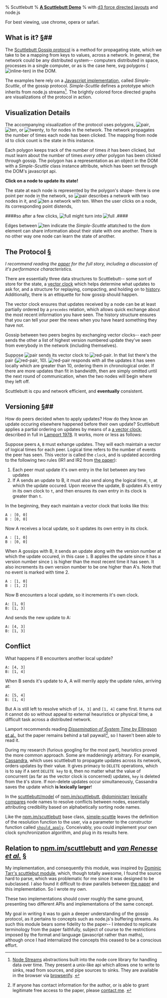 % Scuttlebutt
% **[A Scuttlebutt Demo][scuttlebutt]**
% with [d3 force directed layouts](https://github.com/mbostock/d3/wiki/Force-Layout) and node.js

<aside>For best viewing, use chrome, opera or safari.</aside>

## What is it? [&sect;](#history-and-compaction)##

The [Scuttlebutt Gossip protocol][scuttlebutt] is a method for propagating
state, which we take to be a mapping from keys to values, across a network. In
general, the network could be any distributed system-- computers distributed in
space, processes in a single computer, or as is the case here, svg polygons (![inline-ten](./svg/ten.svg)) in the DOM.

The examples here rely on a [Javascript implementation][simple-scuttle], called
*Simple-Scuttle*, of the gossip protocol. *Simple-Scuttle* defines a prototype
which inherits from node.js streams[^stream]. The brightly colored force directed graphs are visualizations of the protocol in action.

## Visualization Details ##

The accompanying visualization of the protocol uses polygons, 
![pair](./svg/pair.svg), ![ten](./svg/ten.svg), or ![twenty](./svg/twenty.svg),
to for nodes in the network. The network propagates the number of times each
node has been clicked. The mapping from node id to click count is
the state in this instance.

Each polygon keeps track of the number of times *it* has been clicked, but must
learn about the number of times *every other* polygon has been clicked through
gossip. The polygon has a representation as an object in the DOM with a
*Simple-Scuttle* class instance attribute, which has been set through the DOM's
javascript api.

**Click on a node to update its state!**

The state at each node is represented by the polygon's shape- there is one
point per node in the network, so ![pair](./svg/pair.svg) describes a network
with two nodes in it, and ![ten](./svg/ten.svg) a network with ten. When the
user clicks on a node, its corresponding point distends, 

####so after a few clicks, ![full](./svg/pair.svg) might turn into ![full](./svg/distended-pair.svg) .####

Edges between ![ten](./svg/ten.svg) indicate the *Simple-Scuttle* attatched to
the dom element can share information about their state with one another. There
is no other way one node can learn the state of another.

## The Protocol [&sect;](#history-and-compaction) ##

*I recommend reading the [paper][scuttlebutt] for the full story, including a
discussion of it's performance characteristics.*

There are essentially three data structures to Scuttlebutt-- some sort of store
for the state, a [vector clock](http://npm.im/vector-clock-class) which helps
determine what updates to ask for, and a structure for replaying, compacting,
and holding on to
[history](https://github.com/AWinterman/simple-scuttle/blob/master/lib/history.js).
Additionally, there is an ettiquette for how gossip should happen.

The vector clock ensures that updates received by a node can be at least
partially ordered by a `precedes` relation, which allows quick exchange about
the most recent information you have seen. The history structure ensures
that you can tell your peer the news when you have heard something they have
not.

Gossip between two peers begins by exchanging vector clocks-- each peer sends
the other a list of highest version numbered update they've seen from everybody
in the network (including themselves). 

Suppose ![pair](./svg/pair.svg) sends its vector clock to
![red-pair](./svg/red-pair.svg). In that list there's the pair
(![red-pair](./svg/red-pair.svg), 10). ![red-pair](./svg/red-pair.svg) responds with
all the updates it has seen locally which are greater than 10, ordering them in
chronological order. If there are more updates than fit in bandwidth, then are
simply omitted until the next round of communication, when the two nodes will
begin where they left off.

Scuttlebutt is cpu and network efficient, and **eventually** consistent.

## Versioning [&sect;](#conflicts)##

How do peers decided when to apply updates? How do they know an update occuring
elsewhere happened before their own update? Scuttlebutt applies a partial
ordering on updates by means of a [a vector clock][vector clock], described in
full in [Lamport 1978][vector clock]. It works, more or less as follows:

Suppose peers `A`, `B` must exhange updates. They will each maintain a vector
of logical times for each peer. Logical time refers to the number of events the
peer has seen.  This vector is called the `clock`, and is updated  according to
the following two rules (IR1 and IR2 from [the paper][vector clock]):

1. Each peer must update it's own entry in the list between any two updates
2. If A sends an update to B, it must also send along the logical time, `t`, at which the update occured.
   Upon receive the update, B updates A's entry in its own clock to `t`, and then ensures its own
   entry in its clock is greater than `t`.


In the beginning, they each maintain a vector clock that looks like this:

```
A : [0, 0] 
B : [0, 0]
```

Now A receives a local update, so it updates its own entry in its clock.

```
A : [1, 0] 
B : [0, 0]
```

When A gossips with B, it sends an update along with the version number at
which the update occured, in this case `1`. B applies the
update since it has a version number since `1` is higher than the most recent
time it has seen. It also increments its own version number to be one higher
than A's. Note that no event is marked with time 2.

```
A : [1, 0] 
B : [1, 2] 
```

Now B encounters a local update, so it increments it's own clock.


```
A: [1, 0] 
B: [1, 3]
```

And sends the new update to A:

```
A: [4, 3]
B: [1, 3]
```

## Conflict ##

What happens if B encounters another local update?

```
A: [4, 3] 
B: [1, 4]
```

When B sends it's update to A,  A will merrily apply the update rules, arriving
at:

```
A: [5, 4]
B: [1, 4]
```

But A is still left to resolve which of `[4, 3]` and `[1, 4]` came first. It
turns out it cannot do so without appeal to external heauristics or physical
time, a difficult task across a distributed network. 

Lamport recommends reading [*Dissemination of System Time* by Ellingson et
al.][system time], but the paper remains behind a tall paywall[^system-time], so I haven't
been able to read it.


During my research (furious googling for the most part), heuristics proved the
more common approach. Some are maddeningly arbitrary. For example,
[Cassandra][], which uses scuttlebutt to propagate updates across its
network, orders updates by their value. It gives primacy to `DELETE`
operations, which is to say if `A` sent `DELETE key` to `B`, then no matter what the
value of concurrent (as far as the vector clock is concerned) updates, `key` is deleted from the `B`'s store. If non-delete updates occur simultaneously, Cassandra saves the update which **is lexically larger**!  

In the
[scuttlebutt/model](https://github.com/dominictarr/scuttlebutt/blob/master/model.js)
of [npm.im/scuttlebutt][], [\@dominictarr][dominic] [lexically
compares][dominic-resolve] node names to resolve conflicts between nodes,
essentially attributing credibility based on alphabetically sorting node
names.

Like the [npm.im/scuttlebutt][] base class, [simple-scuttle][] leaves the
definition of  the resolution function to the user, via a parameter to the
constructor function called
[`should_apply`](https://github.com/AWinterman/simple-scuttle#constructor).
Conceivably, you could implement your own clock synchronization algorithm, and
plug in its results here.

## Relation to [npm.im/scuttlebutt][] and _[van Renesse et al.][scuttlebutt]_ [&sect;](#relation-to-npm.imscuttlebutt-and-van-renesse-et-al.scuttlebutt) ##

My implementation, and consequently this module,  was inspired by [Dominic
Tarr's scuttlebut module][npm.im/scuttlebutt], which, though totally awesome, I
found the source hard to parse, which was problematic for me since it was designed to be subclassed. I also found it difficult to draw parallels between [the paper][scuttlebutt] and this implementation. So I wrote my own.

These two implementations should cover roughly the same ground, presenting two
different APIs and implementations of the same concept.

My goal in writing it was to gain a deeper understanding of the gossip
protocol, as it pertains to concepts such as node.js's buffering streams. As
such this module bears some fidelity to the paper--
I intended to replicate terminology from the paper faithfully, subject of
course to the restrictions imposed by the format and language (javascript
rather than maths), although once I had internalized the concepts this ceased
to be a conscious effort.


[^stream]: [Node Streams][node streams] abstractions built into the node core
library for handling data over time. They present a unix-like api which allows
one to write to sinks, read from sources, and pipe sources to sinks. They are
available in the browser via [browserify][].&nbsp;

[^system-time]: If anyone has contact information for the author, or is able to
grant legitimate free access to the paper, please [contact
me](https://twitter.com/andywinterman).&nbsp;

[cassandra]: https://wiki.apache.org/cassandra/FAQ#clocktie
[dominic]: https://github.com/dominictarr
[dominic-resolve]: https://github.com/dominictarr/scuttlebutt/blob/master/util.js#L29-L36
[scuttlebutt]: http://www.cs.cornell.edu/home/rvr/papers/flowgossip.pdf
[npm.im/scuttlebutt]: http://npmjs.org/scuttlebutt
[simple-scuttle]: https://github.com/awinterman/simple-scuttle 
[conflict-resolution]: ./conflict.html
[vector clock]: http://research.microsoft.com/en-us/um/people/lamport/pubs/time-clocks.pdf
[system time]: http://ieeexplore.ieee.org/xpl/login.jsp?tp=&arnumber=1091674&url=http%3A%2F%2Fieeexplore.ieee.org%2Fxpls%2Fabs_all.jsp%3Farnumber%3D1091674
[node streams]: http://nodejs.org/api/stream.html
[browserify]: http://browserify.org/

